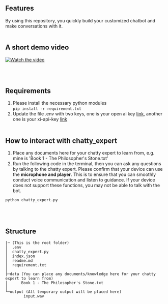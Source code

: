 ## Features
By using this repository, you quickly build your customized chatbot and make conversations with it. 
<br><br>

## A short demo video
<!-- <div style="position: relative; padding-bottom: 54.166666666666664%; height: 0;"><iframe src="https://www.loom.com/embed/e5a3c68351ad4ed1b8ceb2fe26e696fb" frameborder="0" webkitallowfullscreen mozallowfullscreen allowfullscreen style="position: absolute; top: 0; left: 0; width: 100%; height: 100%;"></iframe></div> -->

[![Watch the video](https://plus.unsplash.com/premium_photo-1677094310893-0d6594c211ea?ixlib=rb-4.0.3&ixid=MnwxMjA3fDB8MHxwaG90by1wYWdlfHx8fGVufDB8fHx8&auto=format&fit=crop&w=1632&q=80)](https://www.loom.com/share/e5a3c68351ad4ed1b8ceb2fe26e696fb)



<br><br>

## Requirements
1. Please install the necessary python modules  
    ```pip install -r requirement.txt```
2. Update the file .env with two keys, one is your open ai key [link](https://openai.com/), another one is your xi-api-key [link](https://beta.elevenlabs.io/)
<br><br>

## How to interact with chatty_expert
1. Place any documents here for your chatty expert to learn from, e.g. mine is 'Book 1 - The Philosopher's Stone.txt' 
2. Run the following code in the terminal, then you can ask any questions by talking to the chatty expert. Please confirm that your device can use the **microphone and player**. This is to ensure that you can smoothly conduct voice communication and listen to guidance. If your device does not support these functions, you may not be able to talk with the bot. 
 
```python
python chatty_expert.py
```
<br><br>


## Structure
```
|─ (This is the root folder)
│  .env
│  chatty_expert.py
│  index.json
│  readme.md
│  requirement.txt
│
├─data (You can place any documents/knowledge here for your chatty expert to learn from)
│      Book 1 - The Philosopher's Stone.txt
│
└─output (All temporary output will be placed here)
        input.wav
```